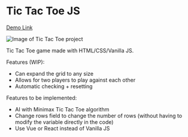 # Tic Tac Toe JS
[Demo Link](https://codesandbox.io/s/delicate-star-5z73v?file=/src/index.js)

![Image of Tic Tac Toe project](https://i.imgur.com/SsqCKVP.png)

Tic Tac Toe game made with HTML/CSS/Vanilla JS.

Features (WIP):
- Can expand the grid to any size
- Allows for two players to play against each other
- Automatic checking + resetting

Features to be implemented:
- AI with Minimax Tic Tac Toe algorithm
- Change rows field to change the number of rows (without having to modify the variable directly in the code)
- Use Vue or React instead of Vanilla JS
